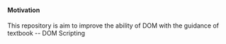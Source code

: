 #### Motivation
This repository is aim to improve the ability of DOM with the guidance of textbook -- DOM Scripting